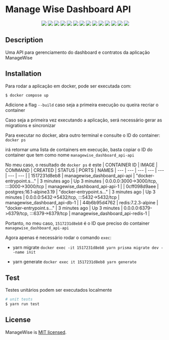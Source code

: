 # Manage Wise Dashboard API
<p align="center">
  <img src="https://img.shields.io/badge/Node.js-v20-%23fbfbfb?logo=nodedotjs&color=%2345a955" />
  <img src="https://img.shields.io/badge/Nest.js-v10-%234555a9?logo=nestjs&color=%23E0234E" />
  <img src="https://img.shields.io/badge/platform--express-v10-%23fbfbfb?logo=express&color=%23000000" />
  <img src="https://img.shields.io/badge/Typescript-v5.1.3-%234555a9?logo=typescript&color=%233178C6" />
  <img src="https://img.shields.io/badge/prisma-v5.7.0-%23fbfbfb?logo=prisma&color=2D3748" />
  <img src="https://img.shields.io/badge/PostgreSQL-v16.1-%23fbfbfb?logo=postgresql&color=%234169E1" />
  <img src="https://img.shields.io/badge/Redis-v7.2.3-%23fbfbfb?logo=redis&color=%23DC382D" />
  <img src="https://img.shields.io/badge/Docker-v24.0.7-%23fbfbfb?logo=docker&color=%232496ED" />
  <img src="https://img.shields.io/badge/swagger-v7.1.16-%23fbfbfb?logo=swagger&color=%2385EA2D" />
  <img src="https://img.shields.io/badge/class--validator-v0.14.0-%23fbfbfb?color=%23000000" />
  <img src="https://img.shields.io/badge/class--transformer-v0.5.1-%23fbfbfb?color=%23000000" />
  <img src="https://img.shields.io/badge/joi-v17.11-%23fbfbfb?color=%23000000" />
  <img src="https://img.shields.io/badge/jest-v29.5-%23fbfbfb?logo=jest&color=%23C21325" />
  <img src="https://img.shields.io/badge/Compodoc-v1.1.233-%234555a9" />
</p>

## Description

Uma API para gerenciamento do dashboard e contratos da aplicação ManageWise

## Installation

Para rodar a aplicação em docker, pode ser executada com:
```bash
$ docker compose up
```
Adicione a flag `--build` caso seja a primeira execução ou queira recriar o container

Caso seja a primeira vez executando a aplicação, será necessário gerar as migrations e sincronizar

Para executar no docker, abra outro terminal e consulte o ID do container:
`docker ps`

irá retornar uma lista de containers em execução, basta copiar o ID do container que tem como nome `managewise_dashboard_api-api`

No meu caso, o resultado de `docker ps` é este
| CONTAINER ID | IMAGE | COMMAND | CREATED | STATUS | PORTS | NAMES
| --- | --- | --- | --- | --- | --- | --- |
| 1517231d8eb8 | managewise_dashboard_api-api | "docker-entrypoint.s…" | 3 minutes ago | Up 3 minutes | 0.0.0.0:3000->3000/tcp, :::3000->3000/tcp | managewise_dashboard_api-api-1 |
| 0cff098d9aee | postgres:16.1-alpine3.19 | "docker-entrypoint.s…" | 3 minutes ago | Up 3 minutes | 0.0.0.0:5432->5432/tcp, :::5432->5432/tcp | managewise_dashboard_api-db-1 |
| 44b6b95d4762 | redis:7.2.3-alpine | "docker-entrypoint.s…" | 3 minutes ago | Up 3 minutes | 0.0.0.0:6379->6379/tcp, :::6379->6379/tcp | managewise_dashboard_api-redis-1 |

Portanto, no meu caso, `1517231d8eb8` é o ID que preciso do container `managewise_dashboard_api-api`

Agora apenas é necessário rodar o comando `exec`:

- yarn migrate
`docker exec -it 1517231d8eb8 yarn prisma migrate dev --name init`

- yarn generate
`docker exec it 1517231d8eb8 yarn generate`

## Test

Testes unitários podem ser executados localmente

```bash
# unit tests
$ yarn run test
```

## License

ManageWise is [MIT licensed](LICENSE).
